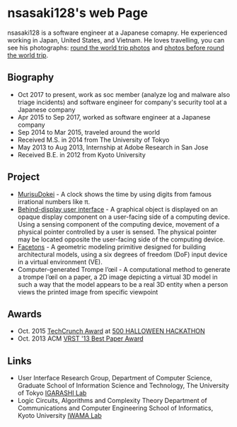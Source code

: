 # nsasaki128's web Page

nsasaki128 is a software engineer at a Japanese comapny. He experienced working in Japan, United States, and Vietnam. He loves travelling, you can see his photographs: [round the world trip photos](https://get.google.com/albumarchive/117153127627518506326/album/AF1QipPyBT05nPv-qk2fCmYt7gv5M142G0doh-DBvH5Q?source=pwa&authKey=CJCV_PSO57uMqAE) and [photos before round the world trip](https://get.google.com/albumarchive/117153127627518506326/album/AF1QipOsLAACZxWQL-qCk7COkqzerj4_bd2PFwf7RU5w?authKey=CIb01qmr5-brOw).

## Biography
- Oct 2017 to present, work as soc member (analyze log and malware also triage incidents) and software engineer for company's security tool at a Japanese company
- Apr 2015 to Sep 2017, worked as software engineer at a Japanese company
- Sep 2014 to Mar 2015, traveled around the world
- Received M.S. in 2014 from The University of Tokyo
- May 2013 to Aug 2013, Internship at Adobe Research in San Jose
- Received B.E. in 2012 from Kyoto University

## Project

- [MurisuDokei](https://hyurumi.github.io/MuriSuDokei/) - A clock shows the time by using digits from famous irrational numbers like π.
- [Behind-display user interface](http://www.freshpatents.com/-dt20150528ptan20150145773.php) - A graphical object is displayed on an opaque display component on a user-facing side of a computing device. Using a sensing component of the computing device, movement of a physical pointer controlled by a user is sensed. The physical pointer may be located opposite the user-facing side of the computing device.
- [Facetons](http://www.jst.go.jp/erato/igarashi/en/projects/Facetons/index.html) - A geometric modeling primitive designed for building architectural models, using a six degrees of freedom (DoF) input device in a virtual environment (VE). 
- Computer-generated Trompe l’œil - A computational method to generate a trompe l’œil on a paper, a 2D image depicting a virtual 3D model in such a way that the model appears to be a real 3D entity when a person views the printed image from specific viewpoint

## Awards

- Oct. 2015 [TechCrunch Award](http://500startups.jp/halloween_hackathon/) at [500 HALLOWEEN HACKATHON](http://halloween.tech-salon.com)
- Oct. 2013 ACM [VRST '13 Best Paper Award](http://conference.ntu.edu.sg/vrst2013/Pages/AboutVRST2013.aspx)


## Links
- User Interface Research Group, Department of Computer Science, Graduate School of Information Science and Technology, The University of Tokyo [IGARASHI Lab](http://www-ui.is.s.u-tokyo.ac.jp/en/)
- Logic Circuits, Algorithms and Complexity Theory Department of Communications and Computer Engineering School of Informatics, Kyoto University [IWAMA Lab](http://www.lab2.kuis.kyoto-u.ac.jp/index.html)

